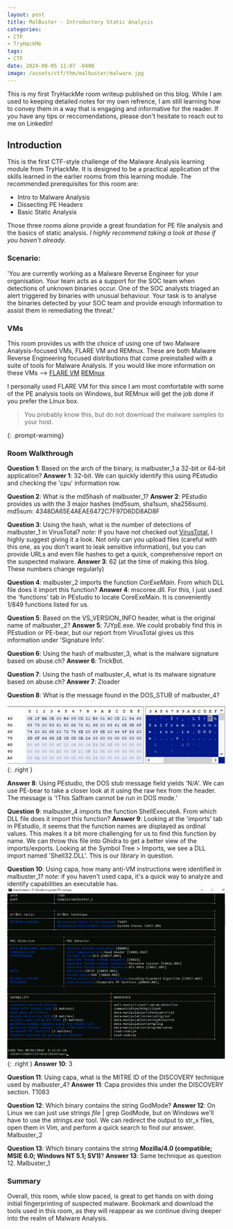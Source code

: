 ```yaml
---
layout: post
title: MalBuster - Introductory Static Analysis
categories:
- CTF
- TryHackMe
tags:
- CTF
date: 2024-08-05 11:07 -0400
image: /assets/ctf/thm/malbuster/malware.jpg
---
```

This is my first TryHackMe room writeup published on this blog. While I am used to keeping detailed notes for my own refrence, I am still learning how to convey them in a way that is engaging and informative for the reader. If you have any tips or reccomendations, please don't hesitate to reach out to me on LinkedIn!

## Introduction
This is the first CTF-style challenge of the Malware Analysis learning module from TryHackMe. It is designed to be a practical application of the skills learned in the earlier rooms from this learning module. The recommended prerequisites for this room are:
- Intro to Malware Analysis
- Dissecting PE Headers
- Basic Static Analysis

Those three rooms alone provide a great foundation for PE file analysis and the basics of static analysis. *I highly recommend taking a look at those if you haven't already.*

### Scenario:
'You are currently working as a Malware Reverse Engineer for your organisation. Your team acts as a support for the SOC team when detections of unknown binaries occur. One of the SOC analysts triaged an alert triggered by binaries with unusual behaviour. Your task is to analyse the binaries detected by your SOC team and provide enough information to assist them in remediating the threat.'

### VMs 
This room provides us with the choice of using one of two Malware Analysis-focused VMs, FLARE VM and REMnux. These are both Malware Reverse Engineering focused distributions that come preinstalled with a suite of tools for Malware Analysis. If you would like more information on these VMs --> [FLARE VM](https://github.com/mandiant/flare-vm) [REMnux](https://remnux.org/?ltclid=)

I personally used FLARE VM for this since I am most comfortable with some of the PE analysis tools on Windows, but REMnux will get the job done if you prefer the Linux box. 

>You probably know this, but do not download the malware samples to your host.

{: .prompt-warning}

### Room Walkthrough

**Question 1**: Based on the arch of the binary, is malbuster_1 a 32-bit or 64-bit application?
**Answer 1**: 32-bit. We can quickly identify this using PEstudio and checking the 'cpu' information row.

**Question 2**: What is the md5hash of malbuster_1?
**Answer 2**: PEstudio provides us with the 3 major hashes (md5sum, sha1sum, sha256sum). md5sum:  4348DA65E4AEAE6472C7F97D6DD8AD8F

**Question 3**: Using the hash, what is the number of detections of malbuster_1 in VirusTotal?
*note*: If you have not checked out [VirusTotal](https://www.virustotal.com/gui/home/upload), I highly suggest giving it a look. Not only can you upload files (careful with this one, as you don't want to leak sensitive information), but you can provide URLs and even file hashes to get a quick, comprehensive report on the suspected malware. 
**Answer 3**: 62 (at the time of making this blog. These numbers change regularly)

**Question 4**: malbuster_2 imports the function _CorExeMain_. From which DLL file does it import this function?
**Answer 4**: mscoree.dll. For this, I just used the 'functions' tab in PEstudio to locate CoreExeMain. It is conveniently 1/849 functions listed for us. 

**Question 5**: Based on the VS_VERSION_INFO header, what is the original name of malbuster_2?
**Answer 5**: 7JYpE.exe. We could probably find this in PEstudion or PE-bear, but our report from VirusTotal gives us this information under 'Signature Info'. 

**Question 6**: Using the hash of malbuster_3, what is the malware signature based on abuse.ch?
**Answer 6**: TrickBot. 

**Question 7**: Using the hash of malbuster_4, what is its malware signature based on abuse.ch?
**Answer 7**: Zloader

**Question 8**: What is the message found in the DOS_STUB of malbuster_4?

![Desktop View](/assets/ctf/thm/malbuster/pe-bear.jpg){: .right }

**Answer 8**: Using PEstudio, the DOS stub message field yields 'N/A'. We can use PE-bear to take a closer look at it using the raw hex from the header. The message is '!This Salfram cannot be run in DOS mode.'

**Question 9**: malbuster_4 imports the function ShellExecuteA. From which DLL file does it import this function?
**Answer 9**: Looking at the 'imports' tab in PEstudio, it seems that the function names are displayed as ordinal values. This makes it a bit more challenging for us to find this function by name. We can throw this file into Ghidra to get a better view of the imports/exports. Looking at the Symbol Tree > Imports, we see a DLL import named 'Shell32.DLL'. This is our library in question. 


**Question 10**: Using capa, how many anti-VM instructions were identified in malbuster_1?
*note*: if you haven't used capa, it's a quick way to analyze and identify capabilities an executable has. 
![Desktop View](/assets/ctf/thm/malbuster/capa.jpg){: .right }
**Answer 10**: 3

**Question 11**: Using capa, what is the MITRE ID of the DISCOVERY technique used by malbuster_4?
**Answer 11**: Capa provides this under the DISCOVERY section. T1083

**Question 12**: Which binary contains the string GodMode?
**Answer 12**: On Linux we can just use strings *file* | grep GodMode, but on Windows we'll have to use the *strings.exe* tool. We can redirect the output to str_x files, open them in Vim, and perform a quick search to find our answer. Malbuster_2

**Question 13**: Which binary contains the string **Mozilla/4.0 (compatible; MSIE 6.0; Windows NT 5.1; SV1)**?
**Answer 13**: Same technique as question 12. Malbuster_1

### Summary
Overall, this room, while slow paced, is great to get hands on with doing initial fingerprinting of suspected malware. Bookmark and download the tools used in this room, as they will reappear as we continue diving deeper into the realm of Malware Analysis. 
